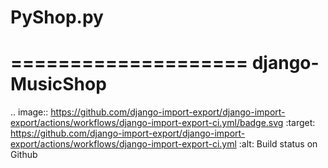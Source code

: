 # PyShop.py

====================
django-MusicShop
====================

.. image:: https://github.com/django-import-export/django-import-export/actions/workflows/django-import-export-ci.yml/badge.svg
    :target: https://github.com/django-import-export/django-import-export/actions/workflows/django-import-export-ci.yml
    :alt: Build status on Github

